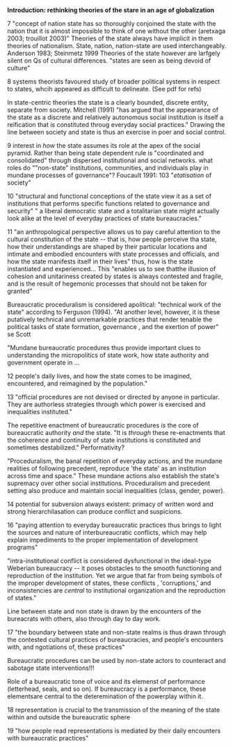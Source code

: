**Introduction: rethinking theories of the stare in an age of globalization**

7 "concept of nation state has so thoroughly conjoined the state with the nation that it is almost impossible to think of one without the other (aretxaga 2003; trouillot 2003)"
Theories of the state always have implicit in them theories of nationalism. State, nation, nation-state are used interchangeably. Anderson 1983; Steinmetz 1999
Theories of the state however are larfgely silent on Qs of cultural differences. "states are seen as being devoid of culture"

8 systems theorists favoured study of broader political systems in respect to states, whcih appeared as difficult to delineate. (See pdf for refs)

In state-centric theories the state is a clearly bounded, discrete entity, separate from society. 
Mitchell (1991) "has argued that the appearance of the state as a discrete and relatively autonomous social institution is itself a reification that is constituted throug everyday social practices." Drawing the line between society and state is thus an exercise in poer and social control.

9 interest in _how_ the state assumes its role at the apex of the social pyramid. 
Rather than being state dependent rule is "coordinated and consolidated" through dispersed institutional and social networks. what roles do ""non-state" institutions, communities, and individuals play in mundane processes of governance"? Foucault 1991: 103 "_etatisation_ of society"

10 "structural and functional conceptions of the state view it as a set of institutions that performs specific functions related to governance and security" 
" a liberal democratic state and a totalitarian state might actually look alike at the level of everyday practices of state bureaucracies."

11 "an anthropological perspective allows us to pay careful attention to the cultural constitution of the state -- that is, how people perceive tha state, how their understandings are shaped by their particular locations and intimate and embodied encounters with state processes and officials, and how the state manifests itself in their lives" thus, how is the state instantiated and experienced... This "enables us to see thatthe illusion of cohesion and unitariness created by states is always contested and fragile, and is the result of hegemonic processes that should not be taken for granted"

Bureaucratic proceduralism is considered apolitical: "technical work of the state" according to Ferguson (1994). "At another level, however, it is these putatively technical and unremarkable practices that render tenable the political tasks of state formation, governance , and the exertion of power" se Scott

"Mundane bureaucratic procedures thus provide important clues to understanding the micropolitics of state work, how state authority and government operate in ...

12 people's daily lives, and how the state comes to be imagined, encountered, and reimagined by the population."

13 "official procedures are not devised or directed by anyone in particular. They are authorless strategies through which power is exercised and inequalities instituted."

The repetitive enactment of bureaucratic procedures _is_ the core of bureaucratic authority _and_ the state.
"It is _through_ these re-enactments that the coherence and continuity of state institutions is constituted and sometimes destabilized." Performativity?

"Proceduralism, the banal repetition of everyday actions, and the mundane realities of following precedent, reproduce 'the state' as an institution across time and space." These mundane actions also establish the state's supremacy over other social institutions. Proceduralism and precedent setting also produce and maintain social inequalities (class, gender, power).

14 potential for subversion always existent: primacy of written word and strong hierarchilasation can produce conflict and suspicions.

16 "paying attention to everyday bureaucratic practices thus brings to light the sources and nature of interbureaucratic conflicts, which may help explain impediments to the proper implementation of development programs"

"intra-institutional conflict is considered dysfunctional in the ideal-type Weberian bureaucracy -- it poses obstacles to the smooth functioning and reproduction of the institution. Yet we argue that far from being symbols of the improper development of states, these conflicts , 'corruptions,' and inconsistencies are _central_ to institutional organization and the reproduction of states."

Line between state and non state is drawn by the encounters of the bureacrats with others, also through day to day work.

17 "the boundary between state and non-state realms is thus drawn through the contested cultural practices of bureaucracies, and people's encounters with, and ngotiations of, these practices"

Bureaucratic procedures can be used by non-state actors to counteract and sabotage state interventions!!!

Role of a bureaucratic tone of voice and its elemenst of performance (letterhead, seals, and so on). If bureaucracy is a performance, these elementsare central to the deteremination of the powerplay within it.

18 representation is crucial to the transmission of the meaning of the state within and outside the bureaucratic sphere

19 "how people read representations is mediated by their daily encounters with bureaucratic practices"

























































